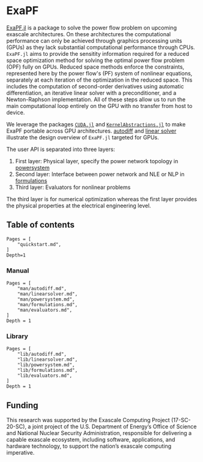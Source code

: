 # ExaPF

[ExaPF.jl](https://github.com/exanauts/ExaPF.jl) is a
package to solve the power flow problem on upcoming exascale architectures. 
On these architectures the computational performance can only be achieved through graphics processing units (GPUs) as they lack substantial computational performance through CPUs.
`ExaPF.jl` aims to
provide the sensitity information required for a reduced space optimization
method for solving the optimal power flow problem (OPF)
fully on GPUs. Reduced space methods enforce the constraints, represented here by
the power flow's (PF) system of nonlinear equations, separately at each
iteration of the optimization in the reduced space. 
This includes the computation of second-order derivatives using automatic
differentiation, an iterative linear solver with a preconditioner, and a
Newton-Raphson implementation. All of these steps allow us to run the main
computational loop entirely on the GPU with no transfer from host to device.

We leverage the packages [`CUDA.jl`](https://github.com/JuliaGPU/CUDA.jl) and [`KernelAbstractions.jl`](https://github.com/JuliaGPU/KernelAbstractions.jl) to make ExaPF portable across GPU architectures.
[autodiff](man/autodiff.md) and [linear solver](man/linearsolver.md) illustrate
the design overview of `ExaPF.jl` targeted for GPUs.

The user API is separated into three layers:

1. First layer: Physical layer, specify the power network topology in [powersystem](man/powersystem.md)
2. Second layer: Interface between power network and NLE or NLP in [formulations](lib/formulations.md)
3. Third layer: Evaluators for nonlinear problems

The third layer is for numerical optimization whereas the first layer provides the physical properties at the electrical engineering level.

## Table of contents

```@contents
Pages = [
    "quickstart.md",
]
Depth=1
```

### Manual

```@contents
Pages = [
    "man/autodiff.md",
    "man/linearsolver.md",
    "man/powersystem.md",
    "man/formulations.md",
    "man/evaluators.md",
]
Depth = 1
```

### Library

```@contents
Pages = [
    "lib/autodiff.md",
    "lib/linearsolver.md",
    "lib/powersystem.md",
    "lib/formulations.md",
    "lib/evaluators.md",
]
Depth = 1
```

## Funding

This research was supported by the Exascale Computing Project (17-SC-20-SC), a joint project of the U.S. Department of Energy’s Office of Science and National Nuclear Security Administration, responsible for delivering a capable exascale ecosystem, including software, applications, and hardware technology, to support the nation’s exascale computing imperative.
